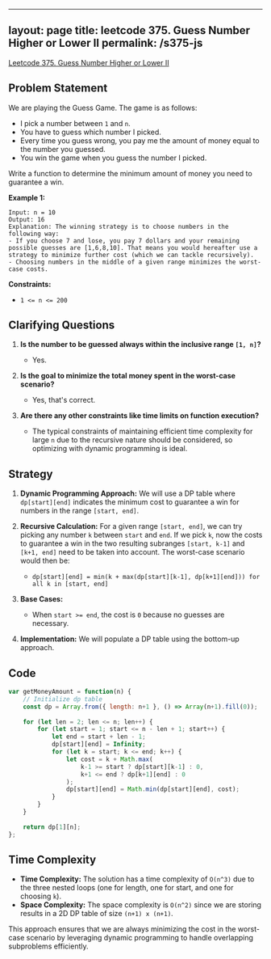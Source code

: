 
---
layout: page
title: leetcode 375. Guess Number Higher or Lower II
permalink: /s375-js
---
[Leetcode 375. Guess Number Higher or Lower II](https://algoadvance.github.io/algoadvance/l375)
## Problem Statement

We are playing the Guess Game. The game is as follows:

- I pick a number between `1` and `n`. 
- You have to guess which number I picked.
- Every time you guess wrong, you pay me the amount of money equal to the number you guessed.
- You win the game when you guess the number I picked.

Write a function to determine the minimum amount of money you need to guarantee a win.

**Example 1:**

```
Input: n = 10
Output: 16
Explanation: The winning strategy is to choose numbers in the following way:
- If you choose 7 and lose, you pay 7 dollars and your remaining possible guesses are [1,6,8,10]. That means you would hereafter use a strategy to minimize further cost (which we can tackle recursively).
- Choosing numbers in the middle of a given range minimizes the worst-case costs.
```

**Constraints:**

- `1 <= n <= 200`

## Clarifying Questions

1. **Is the number to be guessed always within the inclusive range `[1, n]`?**
   - Yes.
   
2. **Is the goal to minimize the total money spent in the worst-case scenario?**
   - Yes, that's correct.

3. **Are there any other constraints like time limits on function execution?**
   - The typical constraints of maintaining efficient time complexity for large `n` due to the recursive nature should be considered, so optimizing with dynamic programming is ideal.

## Strategy

1. **Dynamic Programming Approach:** We will use a DP table where `dp[start][end]` indicates the minimum cost to guarantee a win for numbers in the range `[start, end]`.
   
2. **Recursive Calculation:** For a given range `[start, end]`, we can try picking any number `k` between `start` and `end`. If we pick `k`, now the costs to guarantee a win in the two resulting subranges `[start, k-1]` and `[k+1, end]` need to be taken into account. The worst-case scenario would then be:
   - `dp[start][end] = min(k + max(dp[start][k-1], dp[k+1][end])) for all k in [start, end]`

3. **Base Cases:**
   - When `start >= end`, the cost is `0` because no guesses are necessary.

4. **Implementation:** We will populate a DP table using the bottom-up approach.

## Code

```javascript
var getMoneyAmount = function(n) {
    // Initialize dp table
    const dp = Array.from({ length: n+1 }, () => Array(n+1).fill(0));
    
    for (let len = 2; len <= n; len++) {
        for (let start = 1; start <= n - len + 1; start++) {
            let end = start + len - 1;
            dp[start][end] = Infinity;
            for (let k = start; k <= end; k++) {
                let cost = k + Math.max(
                    k-1 >= start ? dp[start][k-1] : 0,
                    k+1 <= end ? dp[k+1][end] : 0
                );
                dp[start][end] = Math.min(dp[start][end], cost);
            }
        }
    }
    
    return dp[1][n];
};
```

## Time Complexity

- **Time Complexity:** The solution has a time complexity of `O(n^3)` due to the three nested loops (one for length, one for start, and one for choosing `k`).
- **Space Complexity:** The space complexity is `O(n^2)` since we are storing results in a 2D DP table of size `(n+1) x (n+1)`.

This approach ensures that we are always minimizing the cost in the worst-case scenario by leveraging dynamic programming to handle overlapping subproblems efficiently.